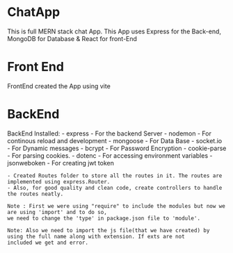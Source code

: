 # ChatApp
This is full MERN stack chat App. This App uses Express for the Back-end, MongoDB for Database &amp; React for front-End

# Front End
FrontEnd
    created the App using vite

# BackEnd
BackEnd
    Installed:
        - express - For the backend Server
        - nodemon   - For continous reload and development
        - mongoose - For Data Base
        - socket.io - For Dynamic messages
        - bcrypt - For Password Encryption
        - cookie-parse - For parsing cookies.
        - dotenc - For accessing environment variables
        - jsonweboken - For creating jwt token    


    - Created Routes folder to store all the routes in it. The routes are implemented using express.Router.
    - Also, for good quality and clean code, create controllers to handle the routes neatly.
    
    Note : First we were using "require" to include the modules but now we are using 'import' and to do so,
    we need to change the 'type' in package.json file to 'module'.

    Note: Also we need to import the js file(that we have created) by using the full name along with extension. If exts are not
    included we get and error.
